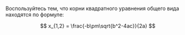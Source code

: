 Воспользуйтесь тем, что корни квадратного уравнения общего вида находятся по формуле:

$$ x_{1,2} = \frac{-b\pm\sqrt{b^2-4ac}}{2a} $$